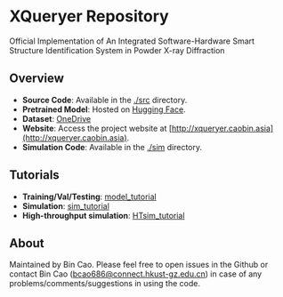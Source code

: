 
# XQueryer Repository

Official Implementation of An Integrated Software-Hardware Smart Structure Identification System in Powder X-ray Diffraction

## Overview
- **Source Code**: Available in the [./src](./src) directory.
- **Pretrained Model**: Hosted on [Hugging Face](https://huggingface.co/datasets/caobin/XQueryer). 
- **Dataset**: [OneDrive](https://hkustgz-my.sharepoint.com/:f:/g/personal/bcao686_connect_hkust-gz_edu_cn/EuXEw_kv8-RGtHbhLemh69gB5i9NatNVvbohTNSafj0UnA?e=hFsSdx)
- **Website**: Access the project website at [http://xqueryer.caobin.asia](http://xqueryer.caobin.asia).
- **Simulation Code**: Available in the [./sim](./sim) directory.

## Tutorials
- **Training/Val/Testing**: [model_tutorial](./src/Tutorial.ipynb)
- **Simulation**: [sim_tutorial](./sim/XRD.ipynb)
- **High-throughput simulation**: [HTsim_tutorial](./sim/tutorial_sim.ipynb)
## About 
Maintained by Bin Cao. Please feel free to open issues in the Github or contact Bin Cao
(bcao686@connect.hkust-gz.edu.cn) in case of any problems/comments/suggestions in using the code. 
